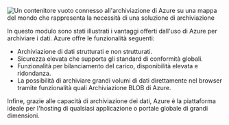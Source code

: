 ![Un contenitore vuoto connesso all'archiviazione di Azure su una mappa del mondo che rappresenta la necessità di una soluzione di archiviazione](../media/6-heading.png)

In questo modulo sono stati illustrati i vantaggi offerti dall'uso di Azure per archiviare i dati. Azure offre le funzionalità seguenti:

- Archiviazione di dati strutturati e non strutturati.
- Sicurezza elevata che supporta gli standard di conformità globali.
- Funzionalità per bilanciamento del carico, disponibilità elevata e ridondanza.
- La possibilità di archiviare grandi volumi di dati direttamente nel browser tramite funzionalità quali Archiviazione BLOB di Azure.

Infine, grazie alle capacità di archiviazione dei dati, Azure è la piattaforma ideale per l'hosting di qualsiasi applicazione o portale globale di grandi dimensioni.